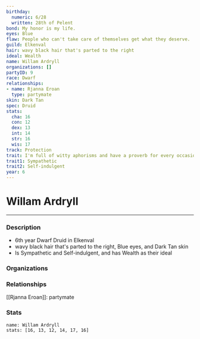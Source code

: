 ```yaml
---
birthday:
  numeric: 6/28
  written: 28th of Pelent
bond: My honor is my life.
eyes: Blue
flaw: People who can't take care of themselves get what they deserve.
guild: Elkenval
hair: wavy black hair that's parted to the right
ideal: Wealth
name: Willam Ardryll
organizations: []
partyID: 9
race: Dwarf
relationships:
- name: Rjanna Eroan
  type: partymate
skin: Dark Tan
spec: Druid
stats:
  cha: 16
  con: 12
  dex: 13
  int: 14
  str: 16
  wis: 17
track: Protection
trait: I'm full of witty aphorisms and have a proverb for every occasion.
trait1: Sympathetic
trait2: Self-indulgent
year: 6
---
```

# Willam Ardryll
---
### Description
- 6th year Dwarf Druid in Elkenval
- wavy black hair that's parted to the right, Blue eyes, and Dark Tan skin
- Is Sympathetic and Self-indulgent, and has Wealth as their ideal

### Organizations
### Relationships
[[Rjanna Eroan]]: partymate
### Stats
```statblock
name: Willam Ardryll
stats: [16, 13, 12, 14, 17, 16]
```